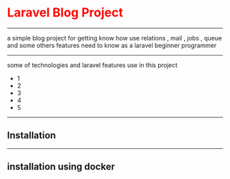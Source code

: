 <h1 style="font-weight: bold ; color: red">Laravel Blog Project</h1>
<hr>
a simple blog project for getting know how use relations , mail , jobs , queue
and some others features need to know as a laravel beginner programmer
<hr>
some of technologies and laravel features use in this project 
<ul>
<li>1</li>
<li>2</li>
<li>3</li>
<li>4</li>
<li>5</li>
</ul>
<hr>
<h2>Installation</h2>

<hr>
<h2>installation using docker</h2>
